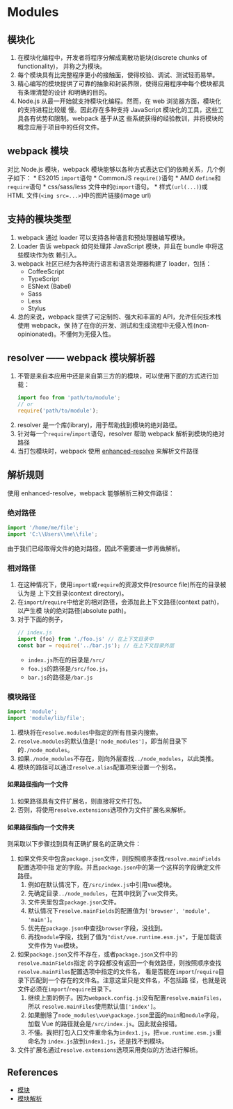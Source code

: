 # Modules

## 模块化
1. 在模块化编程中，开发者将程序分解成离散功能块(discrete chunks of functionality)，
并称之为模块。
2. 每个模块具有比完整程序更小的接触面，使得校验、调试、测试轻而易举。
3. 精心编写的模块提供了可靠的抽象和封装界限，使得应用程序中每个模块都具有条理清楚的设计
和明确的目的。
4. Node.js 从最一开始就支持模块化编程。然而，在 web 浏览器方面，模块化的支持进程比较缓
慢。因此存在多种支持 JavaScript 模块化的工具，这些工具各有优势和限制。webpack 基于从这
些系统获得的经验教训，并将模块的概念应用于项目中的任何文件。


## webpack 模块
对比 Node.js 模块，webpack 模块能够以各种方式表达它们的依赖关系，几个例子如下：
    * ES2015 `import`语句
    * CommonJS `require()`语句
    * AMD `define`和`require`语句
    * css/sass/less 文件中的`@import`语句。
    * 样式`(url(...)`)或 HTML 文件(`<img src=...>`)中的图片链接(image url)


## 支持的模块类型
1. webpack 通过 loader 可以支持各种语言和预处理器编写模块。
2. Loader 告诉 webpack 如何处理非 JavaScript 模块，并且在 bundle 中将这些模块作为依
赖引入。
3. webpack 社区已经为各种流行语言和语言处理器构建了 loader，包括：
    * CoffeeScript
    * TypeScript
    * ESNext (Babel)
    * Sass
    * Less
    * Stylus
4. 总的来说，webpack 提供了可定制的、强大和丰富的 API，允许任何技术栈使用 webpack，保
持了在你的开发、测试和生成流程中无侵入性(non-opinionated)。不懂何为无侵入性。


## resolver —— webpack 模块解析器
1. 不管是来自本应用中还是来自第三方的的模块，可以使用下面的方式进行加载：
    ```js
    import foo from 'path/to/module';
    // or
    require('path/to/module');
    ```
2. resolver 是一个库(library)，用于帮助找到模块的绝对路径。
3. 针对每一个`require`/`import`语句，resolver 帮助 webpack 解析到模块的绝对路径
4. 当打包模块时，webpack 使用 [enhanced-resolve](https://github.com/webpack/enhanced-resolve)
来解析文件路径


## 解析规则
使用 enhanced-resolve，webpack 能够解析三种文件路径：

### 绝对路径
```js
import '/home/me/file';
import 'C:\\Users\\me\\file';
```
由于我们已经取得文件的绝对路径，因此不需要进一步再做解析。

### 相对路径
1. 在这种情况下，使用`import`或`require`的资源文件(resource file)所在的目录被认为是
上下文目录(context directory)。
2. 在`import`/`require`中给定的相对路径，会添加此上下文路径(context path)，以产生模
块的绝对路径(absolute path)。
3. 对于下面的例子，
    ```js
    // index.js
    import {foo} from './foo.js' // 在上下文目录中
    const bar = require('../bar.js'); // 在上下文目录外层
    ```
    * `index.js`所在的目录是`/src/`
    * `foo.js`的路径是`/src/foo.js`，
    * `bar.js`的路径是`/bar.js`

### 模块路径
```js
import 'module';
import 'module/lib/file';
```
1. 模块将在`resolve.modules`中指定的所有目录内搜索。
2. `resolve.modules`的默认值是`['node_modules']`，即当前目录下的`./node_modules`。
3. 如果`./node_modules`不存在，则向外层查找`../node_modules`，以此类推。
4. 模块的路径可以通过`resolve.alias`配置项来设置一个别名。

#### 如果路径指向一个文件
1. 如果路径具有文件扩展名，则直接将文件打包。
2. 否则，将使用`resolve.extensions`选项作为文件扩展名来解析。

#### 如果路径指向一个文件夹
则采取以下步骤找到具有正确扩展名的正确文件：
1. 如果文件夹中包含`package.json`文件，则按照顺序查找`resolve.mainFields`配置选项中指
定的字段。并且`package.json`中的第一个这样的字段确定文件路径。
    1. 例如在默认情况下，在`/src/index.js`中引用`Vue`模块。
    2. 先确定目录`../node_modules`，在其中找到了`vue`文件夹。
    3. 文件夹里包含`package.json`文件。
    4. 默认情况下`resolve.mainFields`的配置值为`['browser', 'module', 'main']`。
    5. 优先在`package.json`中查找`browser`字段，没找到。
    6. 再找`module`字段，找到了值为`"dist/vue.runtime.esm.js"`，于是加载该文件作为
        `Vue`模块。
2. 如果`package.json`文件不存在，或者`package.json`文件中的`resolve.mainFields`指定
的字段都没有返回一个有效路径，则按照顺序查找`resolve.mainFiles`配置选项中指定的文件名，
看是否能在`import`/`require`目录下匹配到一个存在的文件名。注意这里只是文件名，不包括路
径，也就是说文件必须在`import`/`require`目录下。
    1. 继续上面的例子。因为`webpack.config.js`没有配置`resolve.mainFiles`，所以
    `resolve.mainFiles`使用默认值`['index']`。
    2. 如果删除了`node_modules\vue\package.json`里面的`main`和`module`字段，加载
    Vue 的路径就会是`/src/index.js`。因此就会报错。
    3. 不懂。我把打包入口文件重命名为`index1.js`，把`vue.runtime.esm.js`重命名为
    `index.js`放到`index1.js`，还是找不到模块。
3. 文件扩展名通过`resolve.extensions`选项采用类似的方法进行解析。


## References
* [模块](https://webpack.docschina.org/configuration/module/)
* [模块解析](https://webpack.docschina.org/concepts/module-resolution/)
